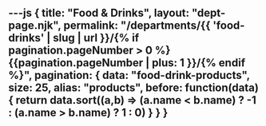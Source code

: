 ---js
{
  title: "Food & Drinks",
  layout: "dept-page.njk",
  permalink: "/departments/{{ 'food-drinks' | slug | url }}/{% if pagination.pageNumber > 0 %}{{pagination.pageNumber | plus: 1 }}/{% endif %}",
  pagination: {
    data: "food-drink-products",
    size: 25,
    alias: "products",
    before: function(data) { 
      return data.sort((a,b) => (a.name < b.name) ? -1 : (a.name > b.name) ? 1 : 0)
    }
  }
}
---



